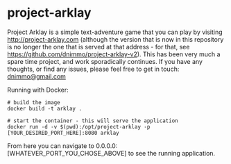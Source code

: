 # project-arklay

Project Arklay is a simple text-adventure game that you can play by visiting http://project-arklay.com (although the version that is now in this repository is no longer the one that is served at that address - for that, see https://github.com/dnimmo/project-arklay-v2). This has been very much a spare time project, and work sporadically continues. If you have any thoughts, or find any issues, please feel free to get in touch: dnimmo@gmail.com

Running with Docker:
```
# build the image
docker build -t arklay .

# start the container - this will serve the application
docker run -d -v $(pwd):/opt/project-arklay -p [YOUR_DESIRED_PORT_HERE]:8080 arklay
```
From here you can navigate to 0.0.0.0:[WHATEVER_PORT_YOU_CHOSE_ABOVE] to see the running application.
